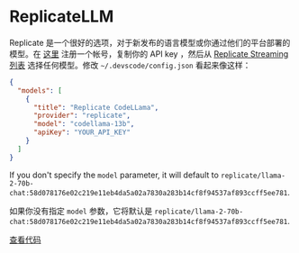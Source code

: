 # ReplicateLLM

Replicate 是一个很好的选项，对于新发布的语言模型或你通过他们的平台部署的模型。在 [这里](https://replicate.ai/) 注册一个帐号，复制你的 API key ，然后从 [Replicate Streaming 列表](https://replicate.com/collections/streaming-language-models) 选择任何模型。修改 `~/.devscode/config.json` 看起来像这样：

```json title="config.json"
{
  "models": [
    {
      "title": "Replicate CodeLLama",
      "provider": "replicate",
      "model": "codellama-13b",
      "apiKey": "YOUR_API_KEY"
    }
  ]
}
```

If you don't specify the `model` parameter, it will default to `replicate/llama-2-70b-chat:58d078176e02c219e11eb4da5a02a7830a283b14cf8f94537af893ccff5ee781`.

如果你没有指定 `model` 参数，它将默认是 `replicate/llama-2-70b-chat:58d078176e02c219e11eb4da5a02a7830a283b14cf8f94537af893ccff5ee781`.

[查看代码](https://github.com/khulnasoft/devscode/blob/main/core/llm/llms/Replicate.ts)
